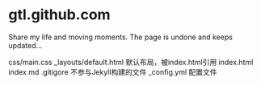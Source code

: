 # gtl.github.com
Share my life and moving moments.
The page is undone and keeps updated...

css/main.css
_layouts/default.html 默认布局，被index.html引用
index.html
index.md
.gitigore 不参与Jekyll构建的文件
_config.yml 配置文件
